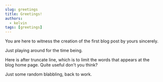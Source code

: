 ```yaml
---
slug: greetings
title: Greetings!
authors:
  - kelvin
tags: [greetings]
---
```


You are here to witness the creation of the first blog post by yours sincerely.

Just playing around for the time being.

<!-- truncate -->

Here is after truncate line, which is to limit the words that appears at the blog home page. Quite useful don't you think?

Just some random blabbling, back to work.